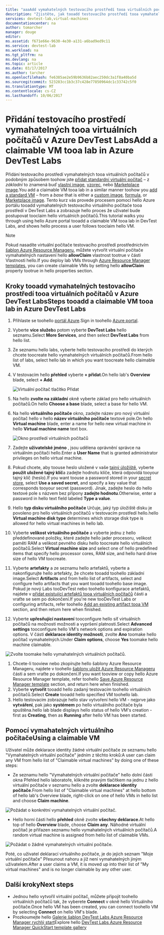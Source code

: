 ```yaml
---
title: "aaaAdd vymahatelných testovacího prostředí tooa virtuálních počítačů v Azure DevTest Labs | Microsoft Docs"
description: "Zjistěte, jak tooadd testovacího prostředí tooa vymahatelných virtuálního počítače v Azure DevTest Labs"
services: devtest-lab,virtual-machines
documentationcenter: na
author: tomarcher
manager: douge
editor: 
ms.assetid: f671e66e-9630-4e30-a131-a6bad9ed9c11
ms.service: devtest-lab
ms.workload: na
ms.tgt_pltfrm: na
ms.devlang: na
ms.topic: article
ms.date: 03/17/2017
ms.author: tarcher
ms.openlocfilehash: fe6385ae2e59b9636b82aec250dc3a1f8a40ba5d
ms.sourcegitcommit: 523283cc1b3c37c428e77850964dc1c33742c5f0
ms.translationtype: MT
ms.contentlocale: cs-CZ
ms.lasthandoff: 10/06/2017
---
```

# <a name="add-a-claimable-vm-tooa-lab-in-azure-devtest-labs"></a><span data-ttu-id="86254-103">Přidání testovacího prostředí vymahatelných tooa virtuálních počítačů v Azure DevTest Labs</span><span class="sxs-lookup"><span data-stu-id="86254-103">Add a claimable VM tooa lab in Azure DevTest Labs</span></span>
<span data-ttu-id="86254-104">Přidání testovacího prostředí vymahatelných tooa virtuálních počítačů v podobným způsobem toohow jste [přidat standardní virtuální počítač](devtest-lab-add-vm.md) – z *základní* to znamená buď [vlastní image](devtest-lab-create-template.md), [vzorec](devtest-lab-manage-formulas.md), nebo [Marketplace image](devtest-lab-configure-marketplace-images.md).</span><span class="sxs-lookup"><span data-stu-id="86254-104">You add a claimable VM tooa lab in a similar manner toohow you [add a standard VM](devtest-lab-add-vm.md) – from a *base* that is either a [custom image](devtest-lab-create-template.md), [formula](devtest-lab-manage-formulas.md), or [Marketplace image](devtest-lab-configure-marketplace-images.md).</span></span> <span data-ttu-id="86254-105">Tento kurz vás provede procesem pomocí hello Azure portálu tooadd vymahatelných testovacího virtuálního počítače tooa prostředí v DevTest Labs a zobrazuje hello proces že uživatel bude postupovat tooclaim hello virtuálních počítačů.</span><span class="sxs-lookup"><span data-stu-id="86254-105">This tutorial walks you through using hello Azure portal tooadd a claimable VM tooa lab in DevTest Labs, and shows hello process a user follows tooclaim hello VM.</span></span>

> [!NOTE]
> <span data-ttu-id="86254-106">Pokud nasadíte virtuální počítače testovacího prostředí prostřednictvím [šablon Azure Resource Manageru](devtest-lab-create-environment-from-arm.md), můžete vytvořit virtuální počítače vymahatelných nastavení hello **allowClaim** vlastnost tootrue v části Vlastnosti hello.</span><span class="sxs-lookup"><span data-stu-id="86254-106">If you deploy lab VMs through [Azure Resource Manager templates](devtest-lab-create-environment-from-arm.md), you can create claimable VMs by setting hello **allowClaim** property tootrue in hello properties section.</span></span>
>
>

## <a name="steps-tooadd-a-claimable-vm-tooa-lab-in-azure-devtest-labs"></a><span data-ttu-id="86254-107">Kroky tooadd vymahatelných testovacího prostředí tooa virtuálních počítačů v Azure DevTest Labs</span><span class="sxs-lookup"><span data-stu-id="86254-107">Steps tooadd a claimable VM tooa lab in Azure DevTest Labs</span></span>
1. <span data-ttu-id="86254-108">Přihlaste se toohello [portál Azure](http://go.microsoft.com/fwlink/p/?LinkID=525040).</span><span class="sxs-lookup"><span data-stu-id="86254-108">Sign in toohello [Azure portal](http://go.microsoft.com/fwlink/p/?LinkID=525040).</span></span>
1. <span data-ttu-id="86254-109">Vyberte **více služeb**a potom vyberte **DevTest Labs** hello seznamu.</span><span class="sxs-lookup"><span data-stu-id="86254-109">Select **More Services**, and then select **DevTest Labs** from hello list.</span></span>
1. <span data-ttu-id="86254-110">Ze seznamu hello labs, vyberte hello testovacího prostředí do kterých chcete toocreate hello vymahatelných virtuálních počítačů.</span><span class="sxs-lookup"><span data-stu-id="86254-110">From hello list of labs, select hello lab in which you want toocreate hello claimable VM.</span></span>  
1. <span data-ttu-id="86254-111">V testovacím hello **přehled** vyberte **+ přidat**.</span><span class="sxs-lookup"><span data-stu-id="86254-111">On hello lab's **Overview** blade, select **+ Add**.</span></span>  

    ![Virtuální počítač tlačítko Přidat](./media/devtest-lab-add-vm/devtestlab-home-blade-add-vm.png)

1. <span data-ttu-id="86254-113">Na hello **zvolte na základní** okně vyberte základ pro hello virtuálních počítačů.</span><span class="sxs-lookup"><span data-stu-id="86254-113">On hello **Choose a base** blade, select a base for hello VM.</span></span>
1. <span data-ttu-id="86254-114">Na hello **virtuálního počítače** okno, zadejte název pro nový virtuální počítač hello v hello **název virtuálního počítače** textové pole.</span><span class="sxs-lookup"><span data-stu-id="86254-114">On hello **Virtual machine** blade, enter a name for hello new virtual machine in hello **Virtual machine name** text box.</span></span>

    ![Okno prostředí virtuálních počítačů](./media/devtest-lab-add-vm/devtestlab-lab-vm-blade.png)

1. <span data-ttu-id="86254-116">Zadejte **uživatelské jméno** , jsou udělena oprávnění správce na virtuálním počítači hello.</span><span class="sxs-lookup"><span data-stu-id="86254-116">Enter a **User Name** that is granted administrator privileges on hello virtual machine.</span></span>  
1. <span data-ttu-id="86254-117">Pokud chcete, aby toouse heslo uložené v vaše [tajný úložiště](https://azure.microsoft.com/updates/azure-devtest-labs-keep-your-secrets-safe-and-easy-to-use-with-the-new-personal-secret-store), vyberte **použít uložené tajný klíč**a zadejte hodnotu klíče, která odpovídá tooyour tajný klíč (heslo).</span><span class="sxs-lookup"><span data-stu-id="86254-117">If you want toouse a password stored in your [secret store](https://azure.microsoft.com/updates/azure-devtest-labs-keep-your-secrets-safe-and-easy-to-use-with-the-new-personal-secret-store), select **Use a saved secret**, and specify a key value that corresponds tooyour secret (password).</span></span> <span data-ttu-id="86254-118">Jinak, zadejte heslo do hello textové pole s názvem bez přípony **zadejte hodnotu**.</span><span class="sxs-lookup"><span data-stu-id="86254-118">Otherwise, enter a password in hello text field labeled **Type a value**.</span></span>
1. <span data-ttu-id="86254-119">Hello **typ disku virtuálního počítače** Určuje, jaký typ úložiště disku je povoleno pro hello virtuálních počítačů v testovacím prostředí hello.</span><span class="sxs-lookup"><span data-stu-id="86254-119">hello **Virtual machine disk type** determines which storage disk type is allowed for hello virtual machines in hello lab.</span></span>
1. <span data-ttu-id="86254-120">Vyberte **velikost virtuálního počítače** a vyberte jednu z hello předdefinované položky, které zadejte hello jader procesoru, velikost paměti RAM a velikost pevného disku hello toocreate hello virtuálních počítačů.</span><span class="sxs-lookup"><span data-stu-id="86254-120">Select **Virtual machine size** and select one of hello predefined items that specify hello processor cores, RAM size, and hello hard drive size of hello VM toocreate.</span></span>
1. <span data-ttu-id="86254-121">Vyberte **artefakty** a ze seznamu hello artefaktů, vyberte a nakonfigurujte hello artefakty, že chcete tooadd toohello základní image.</span><span class="sxs-lookup"><span data-stu-id="86254-121">Select **Artifacts** and from hello list of artifacts, select and configure hello artifacts that you want tooadd toohello base image.</span></span> <span data-ttu-id="86254-122">Pokud je nový Labs tooDevTest nebo toohello konfigurace artefaktů, najdete v [přidat existující artefaktů tooa virtuálních počítačů](devtest-lab-add-vm.md#add-an-existing-artifact-to-a-vm) části a vraťte se sem po dokončení.</span><span class="sxs-lookup"><span data-stu-id="86254-122">If you're new tooDevTest Labs or configuring artifacts, refer toohello [Add an existing artifact tooa VM](devtest-lab-add-vm.md#add-an-existing-artifact-to-a-vm) section, and then return here when finished.</span></span>
1. <span data-ttu-id="86254-123">Vyberte **upřesňující nastavení** tooconfigure hello síť virtuálních počítačů na možnosti možnosti a vypršení platnosti.</span><span class="sxs-lookup"><span data-stu-id="86254-123">Select **Advanced settings** tooconfigure hello VM's network options and expiration options.</span></span> <span data-ttu-id="86254-124">V části **deklarace identity možnosti**, zvolte **Ano** toomake hello počítač vymahatelných.</span><span class="sxs-lookup"><span data-stu-id="86254-124">Under **Claim options**, choose **Yes** toomake hello machine claimable.</span></span>

  ![Zvolte toomake hello vymahatelných virtuálních počítačů.](./media/devtest-lab-add-vm/devtestlab-claim-VM-option.png)

1. <span data-ttu-id="86254-126">Chcete-li tooview nebo zkopírujte hello šablony Azure Resource Manageru, najdete v toohello [šablony uložit Azure Resource Manageru](devtest-lab-add-vm.md#save-azure-resource-manager-template) části a sem vraťte po dokončení.</span><span class="sxs-lookup"><span data-stu-id="86254-126">If you want tooview or copy hello Azure Resource Manager template, refer toohello [Save Azure Resource Manager template](devtest-lab-add-vm.md#save-azure-resource-manager-template) section, and return here when finished.</span></span>
1. <span data-ttu-id="86254-127">Vyberte **vytvořit** tooadd hello zadaný testovacím toohello virtuálních počítačů.</span><span class="sxs-lookup"><span data-stu-id="86254-127">Select **Create** tooadd hello specified VM toohello lab.</span></span>
1. <span data-ttu-id="86254-128">Hello testovacím zobrazuje hello stav vytvoření hello VM - nejprve jako **vytváření**, pak jako **systémem** po hello virtuálního počítače byla spuštěna.</span><span class="sxs-lookup"><span data-stu-id="86254-128">hello lab blade displays hello status of hello VM's creation - first as **Creating**, then as **Running** after hello VM has been started.</span></span>


## <a name="using-a-claimable-vm"></a><span data-ttu-id="86254-129">Pomocí vymahatelných virtuálního počítače</span><span class="sxs-lookup"><span data-stu-id="86254-129">Using a claimable VM</span></span>

<span data-ttu-id="86254-130">Uživatel může deklarace identity žádné virtuální počítače ze seznamu hello "Vymahatelných virtuální počítače" jedním z těchto kroků:</span><span class="sxs-lookup"><span data-stu-id="86254-130">A user can claim any VM from hello list of "Claimable virtual machines" by doing one of these steps:</span></span>

* <span data-ttu-id="86254-131">Ze seznamu hello "Vymahatelných virtuální počítače" hello dolní části okna Přehled hello laboratoře, klikněte pravým tlačítkem na jednu z hello virtuální počítače v seznamu hello a zvolte **deklarace identity počítače**.</span><span class="sxs-lookup"><span data-stu-id="86254-131">From hello list of "Claimable virtual machines" at hello bottom of hello lab's Overview blade, right-click on one of hello VMs in hello list and choose **Claim machine**.</span></span>

 ![Požádat o konkrétní vymahatelných virtuální počítač.](./media/devtest-lab-add-vm/devtestlab-claim-VM.png)


* <span data-ttu-id="86254-133">Hello horní části hello **přehled** okně zvolte **všechny deklarace**.</span><span class="sxs-lookup"><span data-stu-id="86254-133">At hello top of hello **Overview** blade, choose **Claim any**.</span></span> <span data-ttu-id="86254-134">Náhodné virtuální počítač je přiřazen seznamu hello vymahatelných virtuálních počítačů.</span><span class="sxs-lookup"><span data-stu-id="86254-134">A random virtual machine is assigned from hello list of claimable VMs.</span></span>

 ![Požádat o žádné vymahatelných virtuální počítače.](./media/devtest-lab-add-vm/devtestlab-claim-any.png)


<span data-ttu-id="86254-136">Poté, co uživatel deklarací virtuálního počítače, je do jejich seznam "Moje virtuální počítače" Přesunout nahoru a již není vymahatelných jiným uživatelem.</span><span class="sxs-lookup"><span data-stu-id="86254-136">After a user claims a VM, it is moved up into their list of "My virtual machines" and is no longer claimable by any other user.</span></span>

## <a name="next-steps"></a><span data-ttu-id="86254-137">Další kroky</span><span class="sxs-lookup"><span data-stu-id="86254-137">Next steps</span></span>
* <span data-ttu-id="86254-138">Jednou hello vytvořil virtuální počítač, můžete připojit toohello virtuálních počítačů tak, že vyberete **Connect** v okně hello Virtuálního počítače.</span><span class="sxs-lookup"><span data-stu-id="86254-138">Once hello VM has been created, you can connect toohello VM by selecting **Connect** on hello VM's blade.</span></span>
* <span data-ttu-id="86254-139">Prozkoumejte hello [Galerie šablon DevTest Labs Azure Resource Manager rychlý start](https://github.com/Azure/azure-devtestlab/tree/master/ARMTemplates)</span><span class="sxs-lookup"><span data-stu-id="86254-139">Explore hello [DevTest Labs Azure Resource Manager QuickStart template gallery](https://github.com/Azure/azure-devtestlab/tree/master/ARMTemplates)</span></span>
